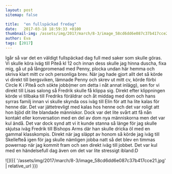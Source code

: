 ```yaml
---
layout: post
sitemap: false

title:  "en fullspäckad fredag"
date:   2017-03-18 18:59:33 +0100
thumbnail-img: /assets/img/2017/march/8-3/image_58cd6dd6e087c37b417cce21.jpg
author: Eva
tags: [2017]
---
```


Igår så var det en väldigt fullspäckad dag full med saker som skulle göras. Vi skulle köra iväg till Piteå kl 12 och innan dess skulle jag hinna duscha, fixa mig, gå ut på långpromenad med Penny, plocka undan här hemma och skriva klart mitt cv och personliga brev. När jag hade gjort allt det så körde vi direkt till bergsviken, lämnade Penny och skrev ut mitt cv, körde förbi Circle K i Piteå och sökte jobb(mer om detta i nåt annat inlägg), sen for vi direkt till Lisas salong så Fredrik skulle få klippa sig. Direkt efter klippningen körde vi tillbaka till Fredriks föräldrar och åt middag med dom och hans syrras familj innan vi skulle skynda oss iväg till Elin för att ha lite kalas för henne där. Det var jättetrevligt med kalas hos henne och det var roligt att hon bjöd dit lite blandade människor. Dock var det lite svårt att få nån kontakt eller konversation med en del av dom nya människorna men det var kul ändå. Det var dock synd att vi it kunde stanna så länge för jag skulle skjutsa iväg Fredrik till Bishops Arms där han skulle dricka öl med en gammal klasskompis. Direkt när jag släppt av honom så körde jag iväg till Skellefteå igen för jag skulle nämligen jobba natt så det blev en timmas powernap när jag kommit fram och sen direkt iväg till jobbet. Det var kul med en händelsefull dag även om det var lite stressigt ibland:D

![]({{ '/assets/img/2017/march/8-3/image_58cd6dd6e087c37b417cce21.jpg'  | relative_url }})

